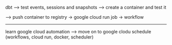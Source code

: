 dbt
--> test events, sessions and snapshots
--> create a container and test it


--> push container to registry -> google cloud run job -> workflow



-----------------------------------------

learn google cloud automation
--> move on to google clodu schedule (workflows, cloud run, docker, scheduler)



